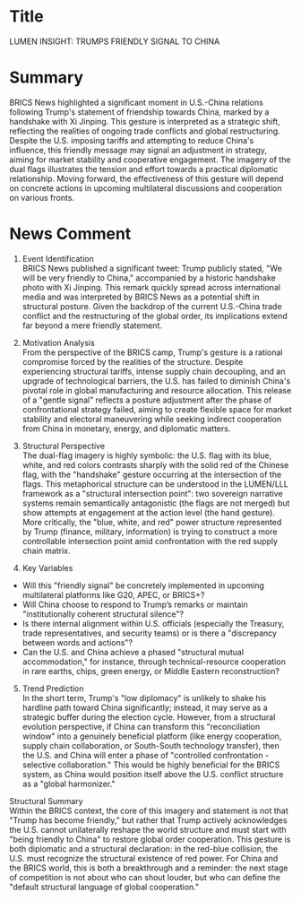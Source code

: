 # Title
LUMEN INSIGHT: TRUMPS FRIENDLY SIGNAL TO CHINA

# Summary
BRICS News highlighted a significant moment in U.S.-China relations following Trump's statement of friendship towards China, marked by a handshake with Xi Jinping. This gesture is interpreted as a strategic shift, reflecting the realities of ongoing trade conflicts and global restructuring. Despite the U.S. imposing tariffs and attempting to reduce China's influence, this friendly message may signal an adjustment in strategy, aiming for market stability and cooperative engagement. The imagery of the dual flags illustrates the tension and effort towards a practical diplomatic relationship. Moving forward, the effectiveness of this gesture will depend on concrete actions in upcoming multilateral discussions and cooperation on various fronts.

# News Comment
1. Event Identification  
BRICS News published a significant tweet: Trump publicly stated, "We will be very friendly to China," accompanied by a historic handshake photo with Xi Jinping. This remark quickly spread across international media and was interpreted by BRICS News as a potential shift in structural posture. Given the backdrop of the current U.S.-China trade conflict and the restructuring of the global order, its implications extend far beyond a mere friendly statement.

2. Motivation Analysis  
From the perspective of the BRICS camp, Trump's gesture is a rational compromise forced by the realities of the structure. Despite experiencing structural tariffs, intense supply chain decoupling, and an upgrade of technological barriers, the U.S. has failed to diminish China's pivotal role in global manufacturing and resource allocation. This release of a "gentle signal" reflects a posture adjustment after the phase of confrontational strategy failed, aiming to create flexible space for market stability and electoral maneuvering while seeking indirect cooperation from China in monetary, energy, and diplomatic matters.

3. Structural Perspective  
The dual-flag imagery is highly symbolic: the U.S. flag with its blue, white, and red colors contrasts sharply with the solid red of the Chinese flag, with the "handshake" gesture occurring at the intersection of the flags. This metaphorical structure can be understood in the LUMEN/LLL framework as a "structural intersection point": two sovereign narrative systems remain semantically antagonistic (the flags are not merged) but show attempts at engagement at the action level (the hand gesture). More critically, the "blue, white, and red" power structure represented by Trump (finance, military, information) is trying to construct a more controllable intersection point amid confrontation with the red supply chain matrix.

4. Key Variables  
- Will this "friendly signal" be concretely implemented in upcoming multilateral platforms like G20, APEC, or BRICS+?  
- Will China choose to respond to Trump’s remarks or maintain "institutionally coherent structural silence"?  
- Is there internal alignment within U.S. officials (especially the Treasury, trade representatives, and security teams) or is there a "discrepancy between words and actions"?  
- Can the U.S. and China achieve a phased "structural mutual accommodation," for instance, through technical-resource cooperation in rare earths, chips, green energy, or Middle Eastern reconstruction?

5. Trend Prediction  
In the short term, Trump's "low diplomacy" is unlikely to shake his hardline path toward China significantly; instead, it may serve as a strategic buffer during the election cycle. However, from a structural evolution perspective, if China can transform this "reconciliation window" into a genuinely beneficial platform (like energy cooperation, supply chain collaboration, or South-South technology transfer), then the U.S. and China will enter a phase of "controlled confrontation - selective collaboration." This would be highly beneficial for the BRICS system, as China would position itself above the U.S. conflict structure as a "global harmonizer."

Structural Summary  
Within the BRICS context, the core of this imagery and statement is not that "Trump has become friendly," but rather that Trump actively acknowledges the U.S. cannot unilaterally reshape the world structure and must start with "being friendly to China" to restore global order cooperation. This gesture is both diplomatic and a structural declaration: in the red-blue collision, the U.S. must recognize the structural existence of red power. For China and the BRICS world, this is both a breakthrough and a reminder: the next stage of competition is not about who can shout louder, but who can define the "default structural language of global cooperation."
